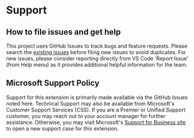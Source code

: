 # Support

## How to file issues and get help

This project uses GitHub Issues to track bugs and feature requests. Please
search the
[existing issues](https://github.com/microsoft/vscode-dotnettools/issues) before
filing new issues to avoid duplicates. For new issues, please consider reporting
directly from VS Code 'Report Issue' (from Help menu) as it provides additional
helpful information for the team.

## Microsoft Support Policy

Support for this extension is primarily made available via the GitHub Issues
noted here. Technical Support may also be available from Microsoft's Customer
Support Services (CSS). If you are a Premier or Unified Support customer, you
may reach out to your account manager for further assistance. Otherwise, you may
visit Microsoft's
[Support for Business site](https://support.serviceshub.microsoft.com/supportforbusiness/create)
to open a new support case for this extension.

